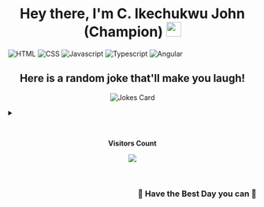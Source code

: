 <h1 align="center">Hey there, I'm C. Ikechukwu John (Champion) <img src="https://media.giphy.com/media/hvRJCLFzcasrR4ia7z/giphy.gif" width="30px"></h1>

![HTML](https://img.shields.io/badge/HTML5-E34F26?style=for-the-badge&logo=html5&logoColor=white)
![CSS](https://img.shields.io/badge/CSS3-1572B6?style=for-the-badge&logo=css3&logoColor=white)
![Javascript](https://img.shields.io/badge/JavaScript-323330?style=for-the-badge&logo=javascript&logoColor=F7DF1E)
![Typescript](https://img.shields.io/badge/TypeScript-323330?style=for-the-badge&logo=typescript&logoColor=F7DF1E)
![Angular](https://img.shields.io/badge/Angular-323330?style=for-the-badge&logo=angular&logoColor=F7DF1E)

<div align="center">
  
## Here is a random joke that'll make you laugh!
![Jokes Card](https://readme-jokes.vercel.app/api)
<br><details><summary align="left"> </samp></summary><p align ="centre"> Refresh page to load New joke</p></details>
</div>
<div align="center">
<br><p align="centre"><b>Visitors Count</b></p>  
<p align="center"><img align="center" src="https://profile-counter.glitch.me/{Iykechuks11}/count.svg" /></p> 
<br></div>


<h3 align="right">👋 Have the Best Day you can 🌈</h3>
